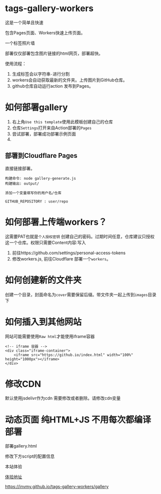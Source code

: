 # tags-gallery-workers
这是一个简单且快速

包含Pages页面、Workers快速上传页面。

一个标签照片墙

部署仅仅部署包含图片链接的html网页，部署超快。

使用流程：
1. 生成标签会以字符串`-`进行分割
2. workers会自动获取最新的文件夹。上传图片到GitHub仓库。
3. github仓库自动运行action 发布到Pages。


# 如何部署gallery
1. 右上角`Use this template`使用此模板创建自己的仓库
2. 仓库`Settings`打开来自Action部署的`Pages`
3. 尝试部署，部署成功部署示例页面
4. 
## 部署到Cloudflare Pages
直接链接部署。
```
构建命令: node gallery-generate.js
构建输出: output/

添加一个变量填写你的用户名/仓库

GITHUB_REPOSITORY : user/repo
```

# 如何部署上传端workers？
这需要PAT也就是`个人授权密钥` 创建自己的密码。过期时间任意，仓库建议只授权这一个仓库。权限只需要Content内容:写入
1. 前往https://github.com/settings/personal-access-tokens
2. 修改workers.js, 前往Cloudflare 部署一个`workers`。


# 如何创建新的文件夹
创建一个目录，封面命名为`cover`需要保留后缀。带文件夹一起上传到`images`目录下

# 如何插入到其他网站
网站可能需要使用`Raw html`才能使用iframe容器
```
<!-- iframe 容器 -->
<div class="iframe-container">
    <iframe src="https://github.io/index.html" width="100%" height="1000px"></iframe>
</div>
```

# 修改CDN
默认使用jsdelivr作为cdn
需要修改或者删除。请修改cdn变量

# 动态页面 纯HTML+JS 不用每次都编译部署

部署gallery.html

修改下方script的配置信息

本站体验

[体验地址](https://invmy.github.io/tags-gallery-workers/gallery)

https://invmy.github.io/tags-gallery-workers/gallery